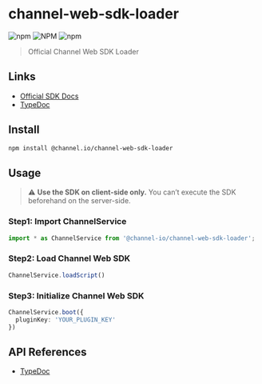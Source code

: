 # channel-web-sdk-loader

![npm](https://img.shields.io/npm/v/%40channel.io%2Fchannel-web-sdk-loader)
![NPM](https://img.shields.io/npm/l/%40channel.io%2Fchannel-web-sdk-loader)
![npm](https://img.shields.io/npm/dm/%40channel.io/channel-web-sdk-loader)

> Official Channel Web SDK Loader

## Links
- [Official SDK Docs](https://developers.channel.io/docs/web-channelio)
- [TypeDoc](https://channel-io.github.io/channel-web-sdk-loader/)

## Install
```bash
npm install @channel.io/channel-web-sdk-loader
```

## Usage
> ⚠️ **Use the SDK on client-side only.**
You can’t execute the SDK beforehand on the server-side.

### Step1: Import ChannelService
```typescript
import * as ChannelService from '@channel-io/channel-web-sdk-loader';
```

### Step2: Load Channel Web SDK
```typescript
ChannelService.loadScript()
```

### Step3: Initialize Channel Web SDK
```typescript
ChannelService.boot({
  pluginKey: 'YOUR_PLUGIN_KEY'
})
```

## API References
- [TypeDoc](https://channel-io.github.io/channel-web-sdk-loader/)